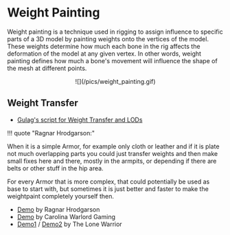 # Weight Painting


Weight painting is a technique used in rigging to assign influence to specific parts of a 3D model by painting weights onto the vertices of the model. These weights determine how much each bone in the rig affects the deformation of the model at any given vertex. In other words, weight painting defines how much a bone's movement will influence the shape of the mesh at different points.

<center>
![](/pics/weight_painting.gif)
</center>



## Weight Transfer

* [Gulag's script for Weight Transfer and LODs](/editor/gulags_avto_weightlods_script)

!!! quote "Ragnar Hrodgarson:"

When it is a simple Armor, for example only cloth or leather and if it is plate not much overlapping parts you could just transfer weights and then make small fixes here and there, mostly in the armpits, or depending if there are belts or other stuff in the hip area.

For every Armor that is more complex, that could potentially be used as base to start with, but sometimes it is just better and faster to make the weightpaint completely yourself then.

- [Demo](https://drive.google.com/file/d/1_-RlnK4JJmhdvSDamxk27026R1Ksx00a/view) by Ragnar Hrodgarson
- [Demo](https://youtu.be/j8EPTSVhaY8?list=PLjnD9iTZKI9yWnn10FcHImWeYbqbqLIbg&t=503) by Carolina Warlord Gaming
- [Demo1](https://youtu.be/hTCutq0kPJk?t=236) / [Demo2](https://youtu.be/WueD_-nPQ-4?t=20)  by The Lone Warrior

